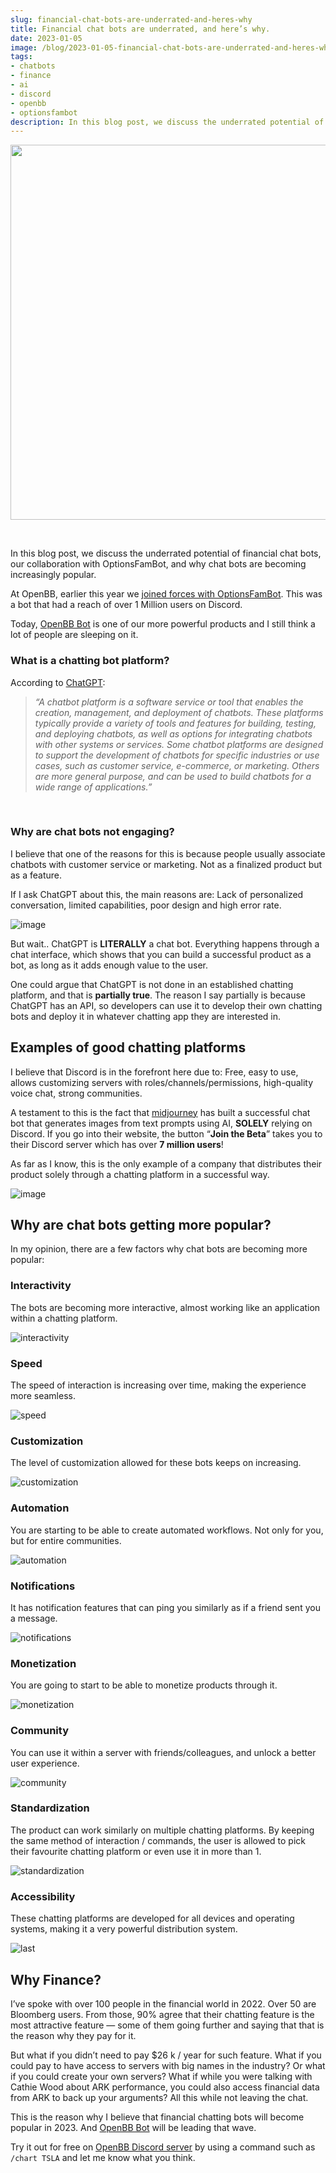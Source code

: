 ```yaml
---
slug: financial-chat-bots-are-underrated-and-heres-why
title: Financial chat bots are underrated, and here’s why.
date: 2023-01-05
image: /blog/2023-01-05-financial-chat-bots-are-underrated-and-heres-why.png
tags:
- chatbots
- finance
- ai
- discord
- openbb
- optionsfambot
description: In this blog post, we discuss the underrated potential of financial chat bots, our collaboration with OptionsFamBot, and why chat bots are becoming increasingly popular.
---
```





<p align="center">
    <img width="600" src="/blog/2023-01-05-financial-chat-bots-are-underrated-and-heres-why.png"/>
</p>

<br />

In this blog post, we discuss the underrated potential of financial chat bots, our collaboration with OptionsFamBot, and why chat bots are becoming increasingly popular.

<!-- truncate -->

<div style={{borderTop: '1px solid #0088CC', margin: '1.5em 0'}} />

At OpenBB, earlier this year we [joined forces with OptionsFamBot](https://openbb.co/products/bot). This was a bot that had a reach of over 1 Million users on Discord.

Today, [OpenBB Bot](https://openbb.co/products/bot) is one of our more powerful products and I still think a lot of people are sleeping on it.

### What is a chatting bot platform?

According to [ChatGPT](https://chat.openai.com/chat):

> _“A chatbot platform is a software service or tool that enables the creation, management, and deployment of chatbots. These platforms typically provide a variety of tools and features for building, testing, and deploying chatbots, as well as options for integrating chatbots with other systems or services. Some chatbot platforms are designed to support the development of chatbots for specific industries or use cases, such as customer service, e-commerce, or marketing. Others are more general purpose, and can be used to build chatbots for a wide range of applications.”_

<br />

### Why are chat bots not engaging?

I believe that one of the reasons for this is because people usually associate chatbots with customer service or marketing. Not as a finalized product but as a feature.

If I ask ChatGPT about this, the main reasons are: Lack of personalized conversation, limited capabilities, poor design and high error rate.

![image](/blog/2023-01-05-financial-chat-bots-are-underrated-and-heres-why_1.png)

But wait.. ChatGPT is **LITERALLY** a chat bot. Everything happens through a chat interface, which shows that you can build a successful product as a bot, as long as it adds enough value to the user.

One could argue that ChatGPT is not done in an established chatting platform, and that is **partially true**. The reason I say partially is because ChatGPT has an API, so developers can use it to develop their own chatting bots and deploy it in whatever chatting app they are interested in.

## Examples of good chatting platforms

I believe that Discord is in the forefront here due to: Free, easy to use, allows customizing servers with roles/channels/permissions, high-quality voice chat, strong communities.

A testament to this is the fact that [midjourney](https://midjourney.com/) has built a successful chat bot that generates images from text prompts using AI, **SOLELY** relying on Discord. If you go into their website, the button “**Join the Beta**” takes you to their Discord server which has over **7 million users**!

As far as I know, this is the only example of a company that distributes their product solely through a chatting platform in a successful way.

![image](/blog/2023-01-05-financial-chat-bots-are-underrated-and-heres-why_2.png)

## Why are chat bots getting more popular?

In my opinion, there are a few factors why chat bots are becoming more popular:

### Interactivity

The bots are becoming more interactive, almost working like an application within a chatting platform.

![interactivity](/blog/2023-01-05-financial-chat-bots-are-underrated-and-heres-why_3.png)

### Speed

The speed of interaction is increasing over time, making the experience more seamless.

![speed](/blog/2023-01-05-financial-chat-bots-are-underrated-and-heres-why_4.png)

### Customization

The level of customization allowed for these bots keeps on increasing.

![customization](/blog/2023-01-05-financial-chat-bots-are-underrated-and-heres-why_5.png)

### Automation

You are starting to be able to create automated workflows. Not only for you, but for entire communities.

![automation](/blog/2023-01-05-financial-chat-bots-are-underrated-and-heres-why_6.png)

### Notifications

It has notification features that can ping you similarly as if a friend sent you a message.

![notifications](/blog/2023-01-05-financial-chat-bots-are-underrated-and-heres-why_7.png)

### Monetization

You are going to start to be able to monetize products through it.

![monetization](/blog/2023-01-05-financial-chat-bots-are-underrated-and-heres-why_8.png)

### Community

You can use it within a server with friends/colleagues, and unlock a better user experience.

![community](/blog/2023-01-05-financial-chat-bots-are-underrated-and-heres-why_9.png)

### Standardization

The product can work similarly on multiple chatting platforms. By keeping the same method of interaction / commands, the user is allowed to pick their favourite chatting platform or even use it in more than 1.

![standardization](/blog/2023-01-05-financial-chat-bots-are-underrated-and-heres-why_10.png)

### Accessibility

These chatting platforms are developed for all devices and operating systems, making it a very powerful distribution system.

![last](/blog/2023-01-05-financial-chat-bots-are-underrated-and-heres-why_11.png)

## Why Finance?

I’ve spoke with over 100 people in the financial world in 2022. Over 50 are Bloomberg users. From those, 90% agree that their chatting feature is the most attractive feature — some of them going further and saying that that is the reason why they pay for it.

But what if you didn’t need to pay $26 k / year for such feature. What if you could pay to have access to servers with big names in the industry? Or what if you could create your own servers? What if while you were talking with Cathie Wood about ARK performance, you could also access financial data from ARK to back up your arguments? All this while not leaving the chat.

This is the reason why I believe that financial chatting bots will become popular in 2023. And [OpenBB Bot](https://openbb.co/products/bot) will be leading that wave.

Try it out for free on [OpenBB Discord server](https://openbb.co/discord) by using a command such as `/chart TSLA` and let me know what you think.